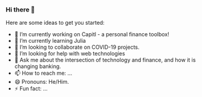 ### Hi there 👋

Here are some ideas to get you started:

- 🔭 I’m currently working on Capitl - a personal finance toolbox! 
- 🌱 I’m currently learning Julia
- 👯 I’m looking to collaborate on COVID-19 projects.
- 🤔 I’m looking for help with web technologies
- 💬 Ask me about the intersection of technology and finance, and how it is changing banking.
- 📫 How to reach me: ...
- 😄 Pronouns: He/Him.
- ⚡ Fun fact: ...
